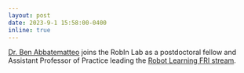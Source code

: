 ```yaml
---
layout: post
date: 2023-9-1 15:58:00-0400
inline: true
---
```


[Dr. Ben Abbatematteo](https://babbatem.github.io/) joins the RobIn Lab as a postdoctoral fellow and Assistant Professor of Practice leading the [Robot Learning FRI stream](https://www.cs.utexas.edu/~robertom/fri_2024/).    